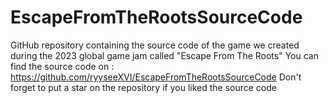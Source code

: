 # EscapeFromTheRootsSourceCode
GitHub repository containing the source code of the game we created during the 2023 global game jam called "Escape From The Roots"
You can find the source code on : https://github.com/ryyseeXVI/EscapeFromTheRootsSourceCode
Don't forget to put a star on the repository if you liked the source code
